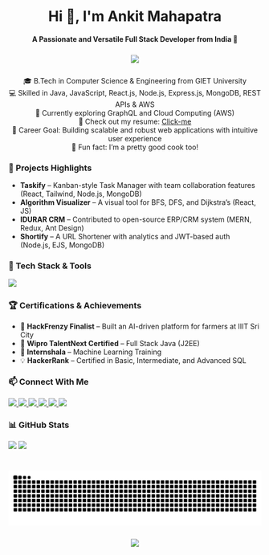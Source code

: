 <h1 align="center">Hi 👋, I'm Ankit Mahapatra</h1>

<h4 align="center">A Passionate and Versatile Full Stack Developer from India 🚀</h4>

###

<div align="center">
  <img height="200" src="https://user-images.githubusercontent.com/74038190/225813708-98b745f2-7d22-48cf-9150-083f1b00d6c9.gif" />
</div>

###

<p align="center">
🎓 B.Tech in Computer Science & Engineering from GIET University<br>
💻 Skilled in Java, JavaScript, React.js, Node.js, Express.js, MongoDB, REST APIs & AWS<br>
🌱 Currently exploring GraphQL and Cloud Computing (AWS)<br>
📁 Check out my resume: <a href="https://drive.google.com/file/d/1pmU0xibThrMqr9bg1snDUZzfg_fPkBd1/view?usp=sharing" target="_blank">Click-me</a><br>
🎯 Career Goal: Building scalable and robust web applications with intuitive user experience<br>
🍳 Fun fact: I’m a pretty good cook too!
</p>

###

### 🚀 Projects Highlights

- **Taskify** – Kanban-style Task Manager with team collaboration features (React, Tailwind, Node.js, MongoDB)
- **Algorithm Visualizer** – A visual tool for BFS, DFS, and Dijkstra’s (React, JS)
- **IDURAR CRM** – Contributed to open-source ERP/CRM system (MERN, Redux, Ant Design)
- **Shortify** – A URL Shortener with analytics and JWT-based auth (Node.js, EJS, MongoDB)

###

### 🧰 Tech Stack & Tools

<div align="left">
  <img src="https://skillicons.dev/icons?i=java,js,nodejs,express,react,mongodb,mysql,graphql,html,css,bootstrap,tailwind,git,github,linux,aws,postman,figma,ps,ai" height="75" />
</div>

###

### 🏆 Certifications & Achievements

- 🥇 **HackFrenzy Finalist** – Built an AI-driven platform for farmers at IIIT Sri City
- 🧠 **Wipro TalentNext Certified** – Full Stack Java (J2EE)
- 🤖 **Internshala** – Machine Learning Training
- 💡 **HackerRank** – Certified in Basic, Intermediate, and Advanced SQL

###

### 📫 Connect With Me

<div align="left">
  <a href="mailto:ankitmahapatra8018@gmail.com" target="_blank">
    <img src="https://img.shields.io/static/v1?message=Gmail&logo=gmail&label=&color=D14836&logoColor=white&style=for-the-badge" height="35" />
  </a>
  <a href="https://www.linkedin.com/in/ankit-mahapatra-ak15/" target="_blank">
    <img src="https://img.shields.io/static/v1?message=LinkedIn&logo=linkedin&label=&color=0077B5&logoColor=white&style=for-the-badge" height="35" />
  </a>
  <a href="https://x.com/AMahapatra_15" target="_blank">
    <img src="https://img.shields.io/static/v1?message=X&logo=x&label=&color=1DA1F2&logoColor=white&style=for-the-badge" height="35" />
  </a>
  <a href="https://www.hackerrank.com/profile/ankitmahapatra81" target="_blank">
    <img src="https://img.shields.io/static/v1?message=HackerRank&logo=hackerrank&label=&color=2EC866&logoColor=white&style=for-the-badge" height="35" />
  </a>
  <a href="https://dev.to/ankit_mahapatra_" target="_blank">
    <img src="https://img.shields.io/static/v1?message=Dev.to&logo=dev.to&label=&color=0A0A0A&logoColor=white&style=for-the-badge" height="35" />
  </a>
  <a href="https://leetcode.com/u/ankitmahapatra8018/" target="_blank">
    <img src="https://img.shields.io/static/v1?message=LeetCode&logo=leetcode&label=&color=FFA116&logoColor=white&style=for-the-badge" height="35" />
  </a>
</div>

###

### 📊 GitHub Stats

<div align="left">
  <img src="https://github-readme-stats.vercel.app/api?username=ankit-2222&show_icons=true&theme=nord&include_all_commits=true&count_private=true" height="150" />
  <img src="https://github-readme-stats.vercel.app/api/top-langs/?username=ankit-2222&layout=compact&theme=nord&langs_count=6" height="150" />
</div>

###

<br clear="both">

<img src="https://raw.githubusercontent.com/ankit-2222/ankit-2222/output/snake.svg" alt="Snake animation" />

###

<div align="center">
  <img src="https://profile-counter.glitch.me/ankit-2222/count.svg?"  />
</div>
